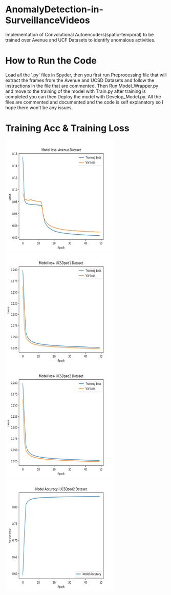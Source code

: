 # AnomalyDetection-in-SurveillanceVideos
Implementation of Convolutional Autoencoders(spatio-temporal) to be trained over Avenue and UCF Datasets to identify anomalous activities.

# How to Run the Code 
Load all the '.py' files in Spyder, then you first run Preprocessing file that will extract the frames from the Avenue and UCSD Datasets and follow the instructions in the file that are commented. Then Run Model_Wrapper.py and move to the training of the model with Train.py after training is completed you can then Deploy the model with Develop_Model.py. All the files are commented and documented and the code is self explanatory so I hope there won't be any issues.

# Training Acc & Training Loss

<img src="Avenue Dataset_Loss.png" width="340" height="350">     <img src="UCSDped1 Dataset_Loss.png" width="340" height="350">
<img src="UCSDped2 Dataset_Loss.png" width="340" height="350">    <img src="UCSDped2 Dataset_Accuracy.png" width="340" height="350">
